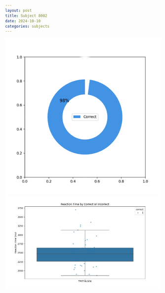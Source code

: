 ```yaml
---
layout: post
title: Subject 8002
date: 2024-10-10
categories: subjects
---
```


![](data/8002/run-9/8002_DSST_acc_{sub}.png)
![](data/8002/run-9/8002_DSST_rt.png)
